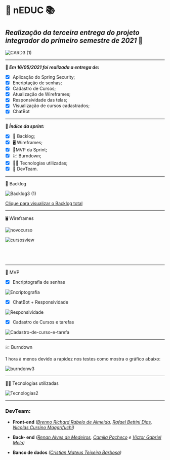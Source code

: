 # :book: nEDUC :books:

## **_Realização da terceira entrega do projeto integrador do primeiro semestre de 2021_** :rocket:



![CARD3 (1)](https://github.com/DevSlim001/API_NEDUC/blob/main/readassets/CARD3%20(1).png)



-----------------------------------

**:pushpin: _Em 16/05/2021 foi realizada a entrega de:_**

- [x] Aplicação do Spring Security;
- [x] Encriptação de senhas;
- [x] Cadastro de Cursos;
- [x] Atualização de Wireframes;
- [x] Responsividade das telas;
- [x] Visualização de cursos cadastrados;
- [x] ChatBot

---------------

**:pushpin: _Índice da sprint:_**

- [x] :book: Backlog;
- [x] :desktop_computer: Wireframes;
- [x] :dart:MVP da Sprint;
- [x] :chart: Burndown;
- [x] :man_technologist: Tecnologias utilizadas;
- [x] :busts_in_silhouette: DevTeam.

---------------------------------

:book: Backlog

![Backlog3 (1)](https://github.com/DevSlim001/API_NEDUC/blob/main/readassets/Backlog3%20(1).png)



<a href="https://drive.google.com/file/d/1DXNG6m5TAhoHdeisg2suA9b_R5UXp1fN/view?usp=sharing" target="__blank">Clique para visualizar o Backlog total</a>

--------------------------------------------------------------------------------------------------------------------

:desktop_computer: Wireframes

![novocurso](https://github.com/DevSlim001/API_NEDUC/blob/main/readassets/novocurso.png)

![cursosview](https://github.com/DevSlim001/API_NEDUC/blob/main/readassets/cursosview.gif)

![]()

![]()

![]()

![]()

--------------------------------------------------------------------------------------------------------------------
:dart: MVP

- [x] Encriptografia de senhas

![Encriptografia](https://github.com/DevSlim001/API_NEDUC/blob/main/readassets/Encriptografia.gif)

- [x] ChatBot + Responsividade

![Responsividade](https://github.com/DevSlim001/API_NEDUC/blob/main/readassets/Responsividade.gif)

- [x]  Cadastro de Cursos e tarefas

![Cadastro-de-curso-e-tarefa](https://github.com/DevSlim001/API_NEDUC/blob/main/readassets/Cadastro-de-curso-e-tarefa.gif)

--------------------------------------------------------------------------------------------------------------------
:chart: Burndown 

1 hora à menos devido a rapidez nos testes como mostra o gráfico abaixo:

![burndonw3](https://github.com/DevSlim001/API_NEDUC/blob/main/readassets/burndonw3.jpeg)

-------------

:man_technologist: Tecnologias utilizadas

![Tecnologias2](https://github.com/DevSlim001/API_NEDUC/blob/main/readassets/Tecnologias2.png)

----------------


### **DevTeam:**

- **Front-end** *(<a href="https://github.com/brennorichard" target="__blank">Brenno Richard Rabelo de Almeida</a>, <a href="https://github.com/Rafael-BD" target="__blank">Rafael Bettini Dias</a>, <a href="https://github.com/nicursino" target="__blank">Nicolas Cursino Magarifuchi</a>)*
- **Back- end** *(<a href="https://github.com/medrenan" target="__blank">Renan Alves de Medeiros</a>, <a href="https://github.com/camilaffpacheco" target="__blank">Camila Pacheco</a> e <a href="https://github.com/VGabrielMelo" target="__blank">Victor Gabriel Melo</a>)*

- **Banco de dados** *(<a href="https://github.com/CristianMateusTB" target="__blank">Cristian Mateus Teixeira Barbosa</a>)*
